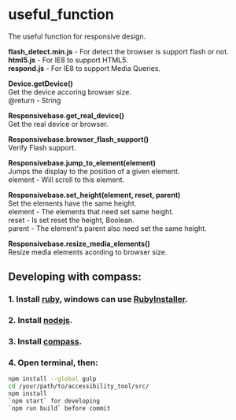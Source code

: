 # useful_function
The useful function for responsive design.

<strong>flash_detect.min.js</strong> - For detect the browser is support flash or not.<br />
<strong>html5.js</strong> - For IE8 to support HTML5.<br />
<strong>respond.js</strong> - For IE8 to support Media Queries.

<strong>Device.getDevice()</strong><br />
Get the device accoring browser size.<br />
@return - String

<strong>Responsivebase.get_real_device()</strong><br />
Get the real device or browser.

<strong>Responsivebase.browser_flash_support()</strong><br />
Verify Flash support.

<strong>Responsivebase.jump_to_element(element)</strong><br />
Jumps the display to the position of a given element.<br />
element - Will scroll to this element.

<strong>Responsivebase.set_height(element, reset, parent)</strong><br />
Set the elements have the same height.<br />
element - The elements that need set same height.<br />
reset   - Is set reset the height, Boolean.<br />
parent  - The element's parent also need set the same height.

<strong>Responsivebase.resize_media_elements()</strong><br />
Resize media elements acording to browser size.

## Developing with compass:

### 1. Install [ruby](https://www.ruby-lang.org), windows can use [RubyInstaller](http://rubyinstaller.org/).

### 2. Install [nodejs](https://nodejs.org/).

### 3. Install [compass](http://compass-style.org/).

### 4. Open terminal, then:

```bash
npm install --global gulp
cd /your/path/to/accessibility_tool/src/
npm install
`npm start` for developing
`npm run build` before commit
```
